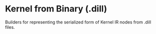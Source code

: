 <!--
Copyright (c) 2016, the Dart project authors.  Please see the AUTHORS file
for details. All rights reserved. Use of this source code is governed by a
BSD-style license that can be found in the LICENSE file.
-->

# Kernel from Binary (.dill)

Builders for representing the serialized form of Kernel IR nodes from .dill files.
